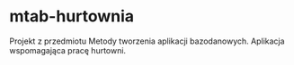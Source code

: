 # mtab-hurtownia
Projekt z przedmiotu Metody tworzenia aplikacji bazodanowych. Aplikacja wspomagająca pracę hurtowni.
